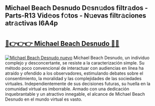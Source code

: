 ## Michael Beach Desnudo D𝚎sn𝚞dos filtr𝚊dos - Parts-R13 Vid𝚎os f𝚘tos - N𝚞evas filtr𝚊ciones atr𝚊ctivas I6A4p

# <h2><a href="http://mb8ux0.tromn.icu/?c=Michael+Beach+Desnudo">🔗👉👉👉 Michael Beach Desnudo 🔗🔗</a></h2>

[![Michael Beach Desnudo nuevo](https://i.imgur.com/pEAQMta.gif)](http://mb8ux0.tromn.icu/?c=Michael+Beach+Desnudo)
Michael Beach Desnudo, un individuo complejo y desconcertante, se resiste a la caracterización simple. Su método poco convencional de interactuar con audiencias en línea ha atraído y ofendido a los observadores, estimulando debates sobre el consentimiento, la moralidad y las complejidades de las sociedades virtuales. Independientemente de sus decisiones futuras, su huella en la comunidad virtual es imborrable. Armado con una dedicación inquebrantable y un atractivo innegable, el alcance de Michael Beach Desnudo en el mundo virtual es vasto.
